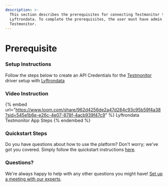 ```yaml
---
description: >-
  This section describes the prerequisites for connecting Testmonitor to
  Lyftrondata. To complete the prerequisites, the user must have admin access to
  Testmonitor.
---
```


# Prerequisite

<mark style="color:blue;"></mark>

### Setup Instructions

Follow the steps below to create an API Credentials for the [Testmonitor](https://www.lyftrondata.com/integration/commerce-analytics/test-monitor/) driver setup with [Lyftrondata](https://www.lyftrondata.com)

### Video Instruction

{% embed url="https://www.loom.com/share/962d4256de2a47d284c93c95b59f4a38?sid=545e1b6e-e26c-4e07-878f-4acb939f47c9" %}
Lyftrondata Testmonitor App Steps
{% endembed %}

### Quickstart Steps

Do you have questions about how to use the platform? Don't worry; we've got you covered. Simply follow the quickstart instructions [here](README.md).

### Questions? <a href="#questions" id="questions"></a>

We're always happy to help with any other questions you might have! [Set up a meeting with our experts](https://www.lyftrondata.com/book-a-meeting/).


